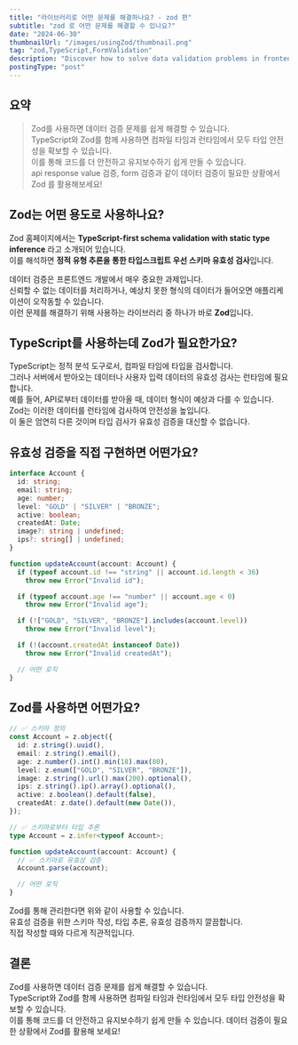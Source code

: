 ```yaml
---
title: "라이브러리로 어떤 문제를 해결하나요? - zod 편"
subtitle: "zod 로 어떤 문제를 해결할 수 있나요?"
date: "2024-06-30"
thumbnailUrl: "/images/usingZod/thumbnail.png"
tag: "zod,TypeScript,FormValidation"
description: "Discover how to solve data validation problems in frontend development using Zod and TypeScript. Learn about the benefits, usage, and integration with react-hook-form for robust and type-safe validation."
postingType: "post"
---
```


## 요약

> Zod를 사용하면 데이터 검증 문제를 쉽게 해결할 수 있습니다.<br />
> TypeScript와 Zod를 함께 사용하면 컴파일 타임과 런타임에서 모두 타입 안전성을 확보할 수 있습니다. <br />
> 이를 통해 코드를 더 안전하고 유지보수하기 쉽게 만들 수 있습니다.<br />
> api response value 검증, form 검증과 같이 데이터 검증이 필요한 상황에서 Zod 를 활용해보세요!

## Zod는 어떤 용도로 사용하나요?

Zod 홈페이지에서는 **TypeScript-first schema validation with static type inference** 라고 소개되어 있습니다.<br />
이를 해석하면 **정적 유형 추론을 통한 타입스크립트 우선 스키마 유효성 검사**입니다.

데이터 검증은 프론트엔드 개발에서 매우 중요한 과제입니다. <br />
신뢰할 수 없는 데이터를 처리하거나, 예상치 못한 형식의 데이터가 들어오면 애플리케이션이 오작동할 수 있습니다. <br />
이런 문제를 해결하기 위해 사용하는 라이브러리 중 하나가 바로 **Zod**입니다.<br />

## TypeScript를 사용하는데 Zod가 필요한가요?

TypeScript는 정적 분석 도구로서, 컴파일 타임에 타입을 검사합니다. <br />
그러나 서버에서 받아오는 데이터나 사용자 입력 데이터의 유효성 검사는 런타임에 필요합니다. <br />
예를 들어, API로부터 데이터를 받아올 때, 데이터 형식이 예상과 다를 수 있습니다. <br />
Zod는 이러한 데이터를 런타임에 검사하여 안전성을 높입니다. <br />
이 둘은 엄연히 다른 것이며 타입 검사가 유효성 검증을 대신할 수 없습니다.

## 유효성 검증을 직접 구현하면 어떤가요?

```typescript
interface Account {
  id: string;
  email: string;
  age: number;
  level: "GOLD" | "SILVER" | "BRONZE";
  active: boolean;
  createdAt: Date;
  image?: string | undefined;
  ips?: string[] | undefined;
}

function updateAccount(account: Account) {
  if (typeof account.id !== "string" || account.id.length < 36)
    throw new Error("Invalid id");

  if (typeof account.age !== "number" || account.age < 0)
    throw new Error("Invalid age");

  if (!["GOLD", "SILVER", "BRONZE"].includes(account.level))
    throw new Error("Invalid level");

  if (!(account.createdAt instanceof Date))
    throw new Error("Invalid createdAt");

  // 어떤 로직
}
```

## Zod를 사용하면 어떤가요?

```typescript
// ✅ 스키마 정의
const Account = z.object({
  id: z.string().uuid(),
  email: z.string().email(),
  age: z.number().int().min(18).max(80),
  level: z.enum(["GOLD", "SILVER", "BRONZE"]),
  image: z.string().url().max(200).optional(),
  ips: z.string().ip().array().optional(),
  active: z.boolean().default(false),
  createdAt: z.date().default(new Date()),
});

// ✅ 스키마로부터 타입 추론
type Account = z.infer<typeof Account>;

function updateAccount(account: Account) {
  // ✅ 스키마로 유효성 검증
  Account.parse(account);

  // 어떤 로직
}
```

Zod를 통해 관리한다면 위와 같이 사용할 수 있습니다.<br />
유효성 검증을 위한 스키마 작성, 타입 추론, 유효성 검증까지 깔끔합니다.<br />
직접 작성할 때와 다르게 직관적입니다.<br />

## 결론

Zod를 사용하면 데이터 검증 문제를 쉽게 해결할 수 있습니다. <br />
TypeScript와 Zod를 함께 사용하면 컴파일 타임과 런타임에서 모두 타입 안전성을 확보할 수 있습니다.<br />
이를 통해 코드를 더 안전하고 유지보수하기 쉽게 만들 수 있습니다. 데이터 검증이 필요한 상황에서 Zod를 활용해 보세요!
